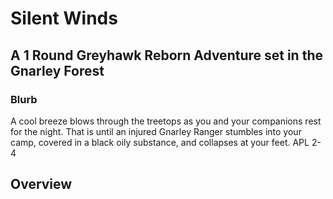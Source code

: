 # Silent Winds
## A 1 Round Greyhawk Reborn Adventure set in the Gnarley Forest

### Blurb

A cool breeze blows through the treetops as you and your companions rest for the night. That is until an injured Gnarley Ranger stumbles into your camp,
covered in a black oily substance, and collapses at your feet.
APL 2-4

## Overview
